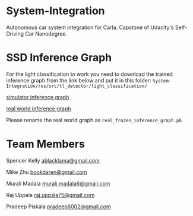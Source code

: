 # System-Integration
Autonomous car system integration for Carla. Capstone of Udacity's Self-Driving Car Nanodegree.


# SSD Inference Graph
For the light classification to work you need to download the trained inference graph from the link below and put it in this folder:
`System-Integration/ros/src/tl_detector/light_classification/`

[simulator inference graph](https://drive.google.com/file/d/1UTfbLhiTZHl1KokmE349eSgbvcOtRdUh/view?usp=sharing)

[real world inference graph](https://drive.google.com/open?id=1Degc0r4zolyN-_MbrrRSRXWS3TL_aF1k)

Please rename the real world graph as `real_frozen_inference_graph.pb`

# Team Members
Spencer Kelly	ablacklama@gmail.com	

Mike Zhu	bookdaren@gmail.com	

Murali Madala	murali.madala6@gmail.com	

Raj Uppala	raj.uppala75@gmail.com	

Pradeep Piskala	pradeep6002@gmail.com	
